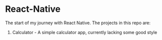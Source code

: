 # React-Native

The start of my journey with React Native. The projects in this repo are:
1) Calculator - A simple calculator app, currently lacking some good style